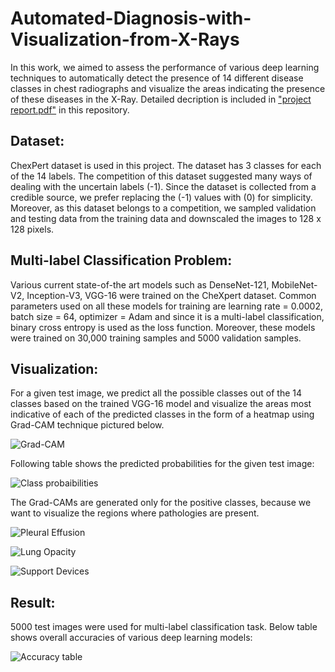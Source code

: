 # Automated-Diagnosis-with-Visualization-from-X-Rays
In this work, we aimed to assess the performance of various deep learning techniques to automatically detect the presence of 14 different disease classes in chest radiographs and visualize the areas indicating the presence of these diseases in the X-Ray. Detailed decription is included in <a href="https://github.com/santoshd97/Automated-Diagnosis-with-Visualization-from-X-Rays/blob/master/Project%20Report.pdf">"project report.pdf"</a> in this repository.

<h2>Dataset:</h2>
ChexPert dataset is used in this project. The dataset has 3 classes for each of the 14 labels. The competition of this dataset suggested many ways of dealing with the uncertain labels (-1). Since the dataset is collected from a credible source, we prefer replacing the (-1) values with (0) for simplicity. Moreover, as this dataset belongs to a competition, we sampled validation and testing data from the training data and downscaled the images to 128 x 128 pixels.

<h2>Multi-label Classification Problem:</h2>
Various current state-of-the art models such as DenseNet-121, MobileNet-V2, Inception-V3, VGG-16 were trained on the CheXpert dataset. Common parameters used on all these models for training are learning rate = 0.0002, batch size = 64, optimizer = Adam and since it is a multi-label classification, binary cross entropy is used as the loss function. Moreover, these models were trained on 30,000 training samples and 5000 validation samples.

<h2>Visualization:</h2>
For a given test image, we predict all the possible classes out of the 14 classes based on the trained VGG-16 model and visualize the areas most indicative of each of the predicted classes in the form of a heatmap using Grad-CAM technique pictured below. 

![Grad-CAM](https://github.com/santoshd97/Automated-Diagnosis-with-Visualization-from-X-Rays/blob/master/gradcam.png)

Following table shows the predicted probabilities for the given test image:

![Class probaibilities](https://github.com/santoshd97/Automated-Diagnosis-with-Visualization-from-X-Rays/blob/master/Class%20probabilities.png)

The Grad-CAMs are generated only for the positive classes, because we want to visualize the regions where pathologies are present.

![Pleural Effusion](https://github.com/santoshd97/Automated-Diagnosis-with-Visualization-from-X-Rays/blob/master/Class%20-%20Pleural%20Effusion.png)

![Lung Opacity](https://github.com/santoshd97/Automated-Diagnosis-with-Visualization-from-X-Rays/blob/master/Class%20-%20Lung%20Opacity.png)

![Support Devices](https://github.com/santoshd97/Automated-Diagnosis-with-Visualization-from-X-Rays/blob/master/Class%20-%20Support%20Devices.png)

<h2>Result:</h2>
5000 test images were used for multi-label classification task. Below table shows overall accuracies of various deep learning models:<br>

![Accuracy table](https://github.com/santoshd97/Automated-Diagnosis-with-Visualization-from-X-Rays/blob/master/Accuracy.png)
